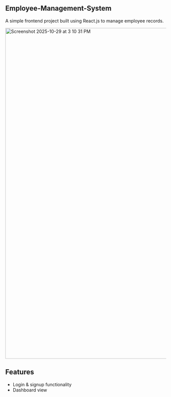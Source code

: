 **Employee-Management-System**
---



A simple frontend project built using React.js to manage employee records.


<img width="1918" height="1033" alt="Screenshot 2025-10-29 at 3 10 31 PM" src="https://github.com/user-attachments/assets/5f0336e1-674a-40ac-9c75-9ed724f074b8" />

## Features
- Login & signup functionality
- Dashboard view
